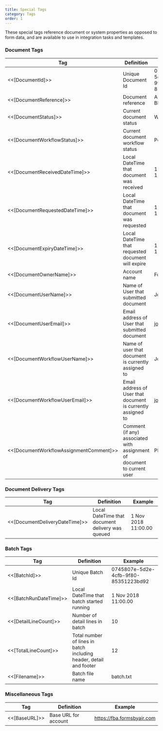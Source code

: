 ```yaml
---
title: Special Tags
category: Tags
order: 1
---
```


These special tags reference document or system properties as opposed to form data, and are available to use in integration tasks and templates.

### Document Tags

|Tag|Definition|Example|
|---|---|---|
|&lt;&lt;[DocumentId]&gt;&gt;|Unique Document Id|0745807e-5d2e-4cfb-9f80-85351223bd92|
|&lt;&lt;[DocumentReference]&gt;&gt;|Document reference|ABC123 Joe Bloggs|
|&lt;&lt;[DocumentStatus]&gt;&gt;|Current document status|Workflow|
|&lt;&lt;[DocumentWorkflowStatus]&gt;&gt;|Current document workflow status|Pending|
|&lt;&lt;[DocumentReceivedDateTime]&gt;&gt;|Local DateTime that document was received|1 Nov 2018 11:00.00|
|&lt;&lt;[DocumentRequestedDateTime]&gt;&gt;|Local DateTime that document was requested|1 Nov 2018 11:00.00|
|&lt;&lt;[DocumentExpiryDateTime]&gt;&gt;|Local DateTime that requested document will expire|1 Nov 2018 11:00.00|
|&lt;&lt;[DocumentOwnerName]&gt;&gt;|Account name|FormsByAir|
|&lt;&lt;[DocumentUserName]&gt;&gt;|Name of User that submitted document|Joe Bloggs|
|&lt;&lt;[DocumentUserEmail]&gt;&gt;|Email address of User that submitted document|joe@bloggs.com|
|&lt;&lt;[DocumentWorkflowUserName]&gt;&gt;|Name of user that document is currently assigned to|Joe Bloggs|
|&lt;&lt;[DocumentWorkflowUserEmail]&gt;&gt;|Email address of User that document is currently assigned to|joe@bloggs.com|
|&lt;&lt;[DocumentWorkflowAssignmentComment]&gt;&gt;|Comment (if any) associated with assignment of document to current user|Please review|

### Document Delivery Tags

|Tag|Definition|Example|
|---|---|---|
|&lt;&lt;[DocumentDeliveryDateTime]&gt;&gt;|Local DateTime that document delivery was queued|1 Nov 2018 11:00.00|

### Batch Tags

|Tag|Definition|Example|
|---|---|---|
|&lt;&lt;[BatchId]&gt;&gt;|Unique Batch Id|0745807e-5d2e-4cfb-9f80-85351223bd92|
|&lt;&lt;[BatchRunDateTime]&gt;&gt;|Local DateTime that batch started running|1 Nov 2018 11:00.00|
|&lt;&lt;[DetailLineCount]&gt;&gt;|Number of detail lines in batch|10|
|&lt;&lt;[TotalLineCount]&gt;&gt;|Total number of lines in batch including header, detail and footer|12|
|&lt;&lt;[Filename]&gt;&gt;|Batch file name|batch.txt|

### Miscellaneous Tags

|Tag|Definition|Example|
|---|---|---|
|&lt;&lt;[BaseURL]&gt;&gt;|Base URL for account|https://fba.formsbyair.com|

